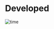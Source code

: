 # Developed
![time](https://github.com/Golu7667/new06/assets/103061012/f9712b7f-1990-4147-afb4-e1a75d1fdfeb)
